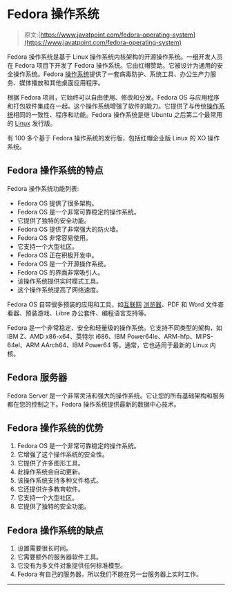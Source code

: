 # Fedora 操作系统

> 原文:[https://www.javatpoint.com/fedora-operating-system](https://www.javatpoint.com/fedora-operating-system)

Fedora 操作系统是基于 Linux 操作系统内核架构的开源操作系统。一组开发人员在 Fedora 项目下开发了 Fedora 操作系统。它由红帽赞助。它被设计为通用的安全操作系统。Fedora [操作系统](https://www.javatpoint.com/operating-system)提供了一套病毒防护、系统工具、办公生产力服务、媒体播放和其他桌面应用程序。

根据 Fedora 项目，它始终可以自由使用、修改和分发。Fedora OS 与应用程序和打包软件集成在一起。这个操作系统增强了软件的能力。它提供了与传统[操作系统](https://www.javatpoint.com/os-tutorial)相同的一致性、程序和功能。Fedora 操作系统是继 Ubuntu 之后第二个最常用的 [Linux](https://www.javatpoint.com/linux-tutorial) 发行版。

有 100 多个基于 Fedora 操作系统的发行版，包括红帽企业版 Linux 的 XO 操作系统。

## Fedora 操作系统的特点

Fedora 操作系统功能列表:

*   Fedora OS 提供了很多架构。
*   Fedora OS 是一个非常可靠稳定的操作系统。
*   它提供了独特的安全功能。
*   Fedora OS 提供了非常强大的防火墙。
*   Fedora OS 非常容易使用。
*   它支持一个大型社区。
*   Fedora OS 正在积极开发中。
*   Fedora OS 是一个开源操作系统。
*   Fedora OS 的界面非常吸引人。
*   该操作系统提供实时模式工具。
*   这个操作系统提高了网络速度。

Fedora OS 自带很多预装的应用和工具，如[互联网](https://www.javatpoint.com/internet) [浏览器](https://www.javatpoint.com/browsers)、PDF 和 Word 文件查看器、预装游戏、Libre 办公套件、编程语言支持等。

Fedora 是一个非常稳定、安全和轻量级的操作系统。它支持不同类型的架构，如 IBM Z、AMD x86-x64、英特尔 i686、IBM Power64le、ARM-hfp、MIPS-64el、ARM AArch64、IBM Power64 等。通常，它也适用于最新的 Linux 内核。

## Fedora 服务器

Fedora Server 是一个非常灵活和强大的操作系统。它让您的所有基础架构和服务都在您的控制之下。Fedora 操作系统提供最新的数据中心技术。

## Fedora 操作系统的优势

1.  Fedora OS 是一个非常可靠稳定的操作系统。
2.  它增强了这个操作系统的安全性。
3.  它提供了许多图形工具。
4.  此操作系统会自动更新。
5.  该操作系统支持多种文件格式。
6.  它还提供许多教育软件。
7.  它支持一个大型社区。
8.  它提供了独特的安全功能。

## Fedora 操作系统的缺点

1.  设置需要很长时间。
2.  它需要额外的服务器软件工具。
3.  它没有为多文件对象提供任何标准模型。
4.  Fedora 有自己的服务器，所以我们不能在另一台服务器上实时工作。

* * *